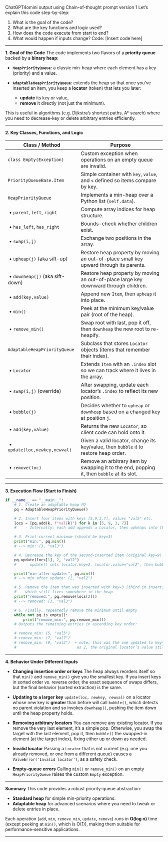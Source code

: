 ChatGPT4omini output using Chain-of-thought prompt version 1
Let’s explain this code step-by-step:
1. What is the goal of the code?
2. What are the key functions and logic used?
3. How does the code execute from start to end?
4. What would happen if inputs change?
Code:
[Insert code here]

-----------------------------------------------------------------------------------------------------
**1. Goal of the Code**
The code implements two flavors of a **priority queue** backed by a **binary heap**:

* **`HeapPriorityQueue`**: a classic min-heap where each element has a key (priority) and a value.
* **`AdaptableHeapPriorityQueue`**: extends the heap so that once you’ve inserted an item, you keep a **locator** (token) that lets you later:

  * **update** its key or value,
  * **remove** it directly (not just the minimum).

This is useful in algorithms (e.g. Dijkstra’s shortest paths, A\* search) where you need to decrease-key or delete arbitrary entries efficiently.

---

**2. Key Classes, Functions, and Logic**

| Class / Method                   | Purpose                                                                                    |
| -------------------------------- | ------------------------------------------------------------------------------------------ |
| `class Empty(Exception)`         | Custom exception when operations on an empty queue are invalid.                            |
| `PriorityQueueBase.Item`         | Simple container with `key`, `value`, and `<` defined so items compare by key.             |
| `HeapPriorityQueue`              | Implements a min-heap over a Python list (`self.data`).                                    |
|  • `parent`, `left`, `right`     | Compute array indices for heap structure.                                                  |
|  • `has_left`, `has_right`       | Bounds-check whether children exist.                                                       |
|  • `swap(i,j)`                   | Exchange two positions in the array.                                                       |
|  • `upheap(j)` (aka sift-up)     | Restore heap property by moving an out-of-place small key upward through its parents.      |
|  • `downheap(j)` (aka sift-down) | Restore heap property by moving an out-of-place large key downward through children.       |
|  • `add(key,value)`              | Append new `Item`, then `upheap` it into place.                                            |
|  • `min()`                       | Peek at the minimum key/value pair (root of the heap).                                     |
|  • `remove_min()`                | Swap root with last, pop it off, then `downheap` the new root to re-heapify.               |
| `AdaptableHeapPriorityQueue`     | Subclass that stores `Locator` objects (items that remember their index).                  |
|  • `Locator`                     | Extends `Item` with an `.index` slot so we can track where it lives in the array.          |
|  • `swap(i,j)` (override)        | After swapping, update each locator’s `.index` to reflect its new position.                |
|  • `bubble(j)`                   | Decides whether to `upheap` or `downheap` based on a changed key at position `j`.          |
|  • `add(key,value)`              | Returns the new `Locator`, so client code can hold onto it.                                |
|  • `update(loc,newkey,newval)`   | Given a valid locator, change its key/value, then `bubble` it to restore heap order.       |
|  • `remove(loc)`                 | Remove an arbitrary item by swapping it to the end, popping it, then `bubble` at its slot. |

---

**3. Execution Flow (Start to Finish)**

```python
if __name__ == "__main__":
    # 1. Create an adaptable heap PQ
    pq = AdaptableHeapPriorityQueue()

    # 2. Insert four items with keys [5,9,3,7], values "val5" etc.
    locs = [pq.add(k, f"val{k}") for k in [5, 9, 3, 7]]
    #    - Internally: each add appends a Locator, then upheaps into the correct spot.

    # 3. Print current minimum (should be key=3)
    print("min:", pq.min())
    # --> min: (3, "val3")

    # 4. Decrease the key of the second‐inserted item (original key=9) down to 2
    pq.update(locs[1], 2, "val2")
    #    - update() sets locator.key=2, locator.value="val2", then bubble() moves it up to root.

    print("min after update:", pq.min())
    # --> min after update: (2, "val2")

    # 5. Remove the item that was inserted with key=3 (third in insertion order),
    #    which still lives somewhere in the heap
    print("removed:", pq.remove(locs[2]))
    # --> removed: (3, "val3")

    # 6. Finally, repeatedly remove the minimum until empty
    while not pq.is_empty():
        print("remove_min:", pq.remove_min())
    # Outputs the remaining entries in ascending key order:

    # remove_min: (5, "val5")
    # remove_min: (7, "val7")
    # remove_min: (9, "val2")  ← note: this was the one updated to key=2, but once removed and re-added
    #                           as 2, the original locator’s value still shows “val2”.
```

---

**4. Behavior Under Different Inputs**

* **Changing insertion order or keys**
  The heap always reorders itself so that `min()` and `remove_min()` give you the smallest key.  If you insert keys in sorted order vs. reverse order, the exact sequence of swaps differs, but the final behavior (sorted extraction) is the same.

* **Updating to a larger key**
  `update(loc, newkey, newval)` on a locator whose new key is **greater** than before will call `bubble()`, which detects no parent violation and so invokes `downheap()`, pushing the item down until the heap property holds.

* **Removing arbitrary locators**
  You can remove any existing locator.  If you remove the very last element, it’s a simple pop.  Otherwise, you swap the target with the last element, pop it, then `bubble()` the swapped-in element (at the target index), fixing either up or down as needed.

* **Invalid locator**
  Passing a `Locator` that is not current (e.g. one you already removed, or one from a different queue) causes a `ValueError('Invalid locator')`, as a safety check.

* **Empty-queue errors**
  Calling `min()` or `remove_min()` on an empty `HeapPriorityQueue` raises the custom `Empty` exception.

---

**Summary**
This code provides a robust priority-queue abstraction:

* **Standard heap** for simple min-priority operations.
* **Adaptable heap** for advanced scenarios where you need to tweak or delete entries in place.

Each operation (`add`, `min`, `remove_min`, `update`, `remove`) runs in **O(log n)** time (except peeking at `min()`, which is O(1)), making them suitable for performance-sensitive applications.

-----------------------------------------------------------------------------------------------------